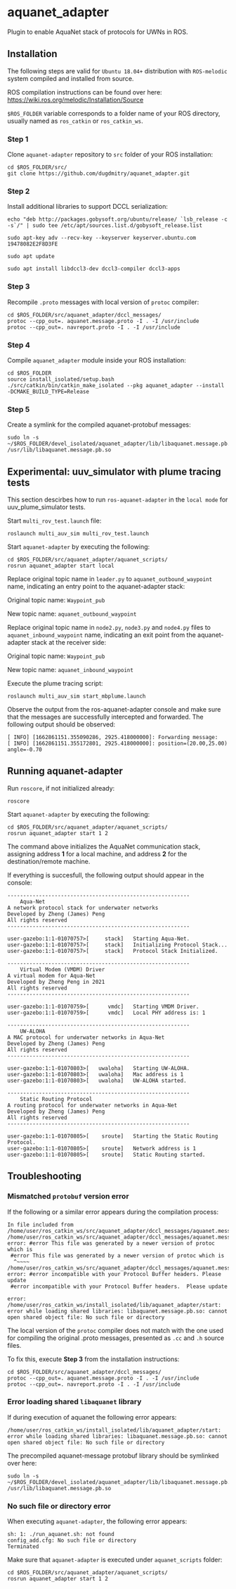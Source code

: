 # aquanet_adapter
Plugin to enable AquaNet stack of protocols for UWNs in ROS.


## Installation


The following steps are valid for `Ubuntu 18.04+` distribution with `ROS-melodic` system compiled and installed from source.

ROS compilation instructions can be found over here:
https://wiki.ros.org/melodic/Installation/Source

`$ROS_FOLDER` variable corresponds to a folder name of your ROS directory, usually named as `ros_catkin` or `ros_catkin_ws`.

### Step 1 

Clone `aquanet-adapter` repository to `src` folder of your ROS installation:

    cd $ROS_FOLDER/src/
    git clone https://github.com/dugdmitry/aquanet_adapter.git

### Step 2

Install additional libraries to support DCCL serialization:

    echo "deb http://packages.gobysoft.org/ubuntu/release/ `lsb_release -c -s`/" | sudo tee /etc/apt/sources.list.d/gobysoft_release.list

    sudo apt-key adv --recv-key --keyserver keyserver.ubuntu.com 19478082E2F8D3FE

    sudo apt update

    sudo apt install libdccl3-dev dccl3-compiler dccl3-apps

### Step 3

Recompile `.proto` messages with local version of `protoc` compiler:

    cd $ROS_FOLDER/src/aquanet_adapter/dccl_messages/
    protoc --cpp_out=. aquanet.message.proto -I . -I /usr/include
    protoc --cpp_out=. navreport.proto -I . -I /usr/include

### Step 4

Compile `aquanet_adapter` module inside your ROS installation:

    cd $ROS_FOLDER
    source install_isolated/setup.bash
    ./src/catkin/bin/catkin_make_isolated --pkg aquanet_adapter --install -DCMAKE_BUILD_TYPE=Release

### Step 5

Create a symlink for the compiled aquanet-protobuf messages:

    sudo ln -s ~/$ROS_FOLDER/devel_isolated/aquanet_adapter/lib/libaquanet.message.pb.so /usr/lib/libaquanet.message.pb.so

## Experimental: uuv_simulator with plume tracing tests

This section descirbes how to run `ros-aquanet-adapter` in the `local mode` for uuv_plume_simulator tests.

Start `multi_rov_test.launch` file:

    roslaunch multi_auv_sim multi_rov_test.launch

Start `aquanet-adapter` by executing the following:

    cd $ROS_FOLDER/src/aquanet_adapter/aquanet_scripts/
    rosrun aquanet_adapter start local

Replace original topic name in `leader.py` to `aquanet_outbound_waypoint` name, indicating an entry point to the aquanet-adapter stack:

Original topic name: `Waypoint_pub`

New topic name: `aquanet_outbound_waypoint`

Replace original topic name in `node2.py`, `node3.py` and `node4.py` files to `aquanet_inbound_waypoint` name, indicating an exit point from the aquanet-adapter stack at the receiver side:

Original topic name: `Waypoint_pub`

New topic name: `aquanet_inbound_waypoint`

Execute the plume tracing script:

    roslaunch multi_auv_sim start_mbplume.launch

Observe the output from the ros-aquanet-adapter console and make sure that the messages are successfully intercepted and forwarded. The following output should be observed:

    [ INFO] [1662861151.355090286, 2925.418000000]: Forwarding message:
    [ INFO] [1662861151.355172801, 2925.418000000]: position=(20.00,25.00) angle=-0.70



## Running aquanet-adapter

Run `roscore`, if not initialized already:

    roscore

Start `aquanet-adapter` by executing the following:

    cd $ROS_FOLDER/src/aquanet_adapter/aquanet_scripts/
    rosrun aquanet_adapter start 1 2


The command above initializes the AquaNet communication stack, assigning address **1** for a local machine, and address **2** for the destination/remote machine.

If everything is succesfull, the following output should appear in the console:

    ----------------------------------------------------------
    	Aqua-Net
    A network protocol stack for underwater networks
    Developed by Zheng (James) Peng
    All rights reserved
    ----------------------------------------------------------

    user-gazebo:1:1-01070757>[     stack]	Starting Aqua-Net.
    user-gazebo:1:1-01070757>[     stack]	Initializing Protocol Stack...
    user-gazebo:1:1-01070757>[     stack]	Protocol Stack Initialized.

    ----------------------------------------------------------
		Virtual Modem (VMDM) Driver
    A virtual modem for Aqua-Net
    Developed by Zheng Peng in 2021
    All rights reserved
    ----------------------------------------------------------

    user-gazebo:1:1-01070759>[      vmdc]	Starting VMDM Driver.
    user-gazebo:1:1-01070759>[      vmdc]	Local PHY address is: 1

    ----------------------------------------------------------
		UW-ALOHA 
    A MAC protocol for underwater networks in Aqua-Net
    Developed by Zheng (James) Peng
    All rights reserved
    ----------------------------------------------------------

    user-gazebo:1:1-01070803>[   uwaloha]	Starting UW-ALOHA.
    user-gazebo:1:1-01070803>[   uwaloha]	Mac address is 1
    user-gazebo:1:1-01070803>[   uwaloha]	UW-ALOHA started.

    ----------------------------------------------------------
		Static Routing Protocol 
    A routing protocol for underwater networks in Aqua-Net
    Developed by Zheng (James) Peng
    All rights reserved
    ----------------------------------------------------------

    user-gazebo:1:1-01070805>[    sroute]	Starting the Static Routing Protocol.
    user-gazebo:1:1-01070805>[    sroute]	Network address is 1
    user-gazebo:1:1-01070805>[    sroute]	Static Routing started.


## Troubleshooting

### Mismatched `protobuf` version error

If the following or a similar error appears during the compilation process:

    In file included from /home/user/ros_catkin_ws/src/aquanet_adapter/dccl_messages/aquanet.message.pb.cc:4:0:
    /home/user/ros_catkin_ws/src/aquanet_adapter/dccl_messages/aquanet.message.pb.h:12:2: error: #error This file was generated by a newer version of protoc which is
     #error This file was generated by a newer version of protoc which is
      ^~~~~
    /home/user/ros_catkin_ws/src/aquanet_adapter/dccl_messages/aquanet.message.pb.h:13:2: error: #error incompatible with your Protocol Buffer headers. Please update
     #error incompatible with your Protocol Buffer headers.  Please update

    error:
    /home/user/ros_catkin_ws/install_isolated/lib/aquanet_adapter/start: error while loading shared libraries: libaquanet.message.pb.so: cannot open shared object file: No such file or directory

The local version of the `protoc` compiler does not match with the one used for compiling the original .proto messages, presented as `.cc` and `.h` source files.

To fix this, execute **Step 3** from the installation instructions:

    cd $ROS_FOLDER/src/aquanet_adapter/dccl_messages/
    protoc --cpp_out=. aquanet.message.proto -I . -I /usr/include
    protoc --cpp_out=. navreport.proto -I . -I /usr/include

### Error loading shared `libaquanet` library

If during execution of aquanet the following error appears:

    /home/user/ros_catkin_ws/install_isolated/lib/aquanet_adapter/start: error while loading shared libraries: libaquanet.message.pb.so: cannot open shared object file: No such file or directory

The precompiled aquanet-message protobuf library should be symlinked over here:

    sudo ln -s ~/$ROS_FOLDER/devel_isolated/aquanet_adapter/lib/libaquanet.message.pb.so /usr/lib/libaquanet.message.pb.so

### No such file or directory error

When executing `aquanet-adapter`, the following error appears:

    sh: 1: ./run_aquanet.sh: not found
    config_add.cfg: No such file or directory
    Terminated

Make sure that `aquanet-adapter` is executed under `aquanet_scripts` folder:

    cd $ROS_FOLDER/src/aquanet_adapter/aquanet_scripts/
    rosrun aquanet_adapter start 1 2
